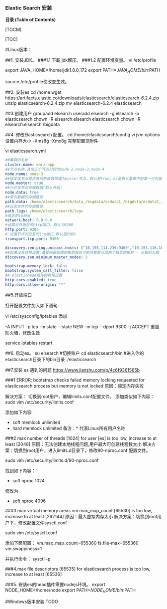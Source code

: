 ### Elastic Search 安装

**目录 (Table of Contents)**

[TOCM]

[TOC]

#Linux版本：

##1. 安装JDK。
###1.1 下載 jdk解压。
###1.2 配置环境变量。
vi /etc/profile

export JAVA_HOME=/home/jdk1.8.0_172
export PATH=$JAVA_HOME/bin:$PATH 

source /etc/profile使改变生效。

##2. 安装es
cd /home
wget https://artifacts.elastic.co/downloads/elasticsearch/elasticsearch-6.2.4.zip
unzip elasticsearch-6.2.4.zip
mv elasticsearch-6.2.4 elasticsearch

##3.创建用户
groupadd elsearch 
useradd elsearch -g elsearch -p elasticsearch
chown -R elsearch:elsearch  elasticsearch
chown -R elsearch:elsearch  /bigdata  

##4. 修改Elasticsearch 配置。
cd /home/elasticsearch/config
vi jvm.options
设置内存大小
-Xms8g
-Xmx8g
完整配置见附件

vi elasticsearch.yml
```yml
##集群的名称
cluster.name: warz-app   
##节点名称,其余三个节点分别为node-2,node-3,node-4
node.name: node-3
##指定该节点是否有资格被选举成为master节点，默认是true，es是默认集群中的第一台机器为master，如果这台机挂了就会重新选举master  
node.master: true
##允许该节点存储数据(默认开启)
node.data: true
##索引数据的存储路径  
path.data: /home/elasticsearch/data,/bigdata/esdata1,/bigdata/esdata2,/bigdata/esdata3,/bigdata/esdata4
##日志文件的存储路径  
path.logs: /home/elasticsearch/logs  
#绑定的ip地址  
network.host: 0.0.0.0  
#设置对外服务的http端口，默认为9200  
http.port: 9200
# 设置节点间交互的tcp端口,默认是9300   
transport.tcp.port: 9300

discovery.zen.ping.unicast.hosts: ["10.155.114.239:9300","10.153.116.100:9300"]  
##如果没有这种设置,遭受网络故障的集群就有可能将集群分成两个独立的集群 - 分裂的大脑 - 这将导致数据丢失  
discovery.zen.minimum_master_nodes: 2

bootstrap.memory_lock: false
bootstrap.system_call_filter: false
## elastichead插件的跨域设置
http.cors.enabled: true
http.cors.allow-origin: "*"
```

##5.开放端口

打开配置文件加入如下语句:

vi /etc/sysconfig/iptables
添加

-A INPUT -p tcp -m state --state NEW -m tcp --dport 9300 -j ACCEPT
重启防火墙，修改生效

service iptables restart

##6. 启动es。
su elsearch #切换账户
cd elasticsearch/bin #进入你的elasticsearch目录下的bin目录
./elasticsearch



##7.安装 es 遇到的问题
https://www.jianshu.com/p/4c6f9361565b

###1 ERROR: bootstrap checks failed
memory locking requested for elasticsearch process but memory is not locked
原因：锁定内存失败

解决方案： 
切换到root用户，编辑limits.conf配置文件， 添加类似如下内容： 
sudo vim /etc/security/limits.conf

添加如下内容: 
* soft memlock unlimited 
* hard memlock unlimited 
备注：* 代表Linux所有用户名称

###2 max number of threads [1024] for user [es] is too low, increase to at least [2048] 
原因：无法创建本地线程问题,用户最大可创建线程数太小 
解决方案：切换到root用户，进入limits.d目录下，修改90-nproc.conf 配置文件。

sudo vim /etc/security/limits.d/90-nproc.conf

找到如下内容： 
* soft nproc 1024

修改为 
* soft nproc 4096



###3  max virtual memory areas vm.max_map_count [65530] is too low, increase to at least [262144]
原因：最大虚拟内存太小 
解决方案：切换到root用户下，修改配置文件sysctl.conf

sudo vim /etc/sysctl.conf

添加下面配置： 
vm.max_map_count=655360
fs.file-max=655360
vm.swappiness=1

并执行命令： 
sysctl -p

###4.max file descriptors [65535] for elasticsearch process is too low, increase to at least [65536]


###5. 安装es的head插件需要nodejs环境。
export NODE_HOME=/home/node
export PATH=$NODE_HOME/bin:$PATH

#Windows版本安装 TODO

